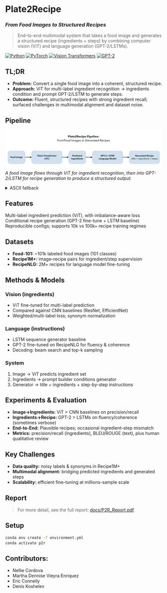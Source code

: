 # Plate2Recipe 
### *From Food Images to Structured Recipes*
> End-to-end multimodal system that takes a food image and generates a structured recipe (ingredients + steps) by combining computer vision (ViT) and language generation (GPT-2/LSTMs).

[![Python](https://img.shields.io/badge/Python-3.10-informational)]()
[![PyTorch](https://img.shields.io/badge/PyTorch-2.x-red)]()
[![Vision Transformers](https://img.shields.io/badge/Model-ViT-blue)]()
[![GPT-2](https://img.shields.io/badge/Model-GPT--2-purple)]()

## TL;DR
- **Problem:** Convert a single food image into a coherent, structured recipe.
- **Approach:** ViT for multi-label ingredient recognition → ingredients condition and prompt GPT-2/LSTM to generate steps.
- **Outcome:** Fluent, structured recipes with strong ingredient recall; surfaced challenges in multimodal alignment and dataset noise.

## Pipeline

![Pipeline](docs/P2R_pipeline.png)
*A food image flows through ViT for ingredient recognition, then into GPT-2/LSTM for recipe generation to produce a structured output.*

<details> <summary>ASCII fallback</summary> Image → Preprocess → ViT (ingredients) → Top-K/Synonyms → Prompt → {GPT-2 | LSTM} → Decode → Recipe (title, ingredients, steps) </details>

 
## Features
Multi-label ingredient prediction (ViT), with imbalance-aware loss
Conditional recipe generation (GPT-2 fine-tune + LSTM baseline)
Reproducible configs; supports 10k vs 100k+ recipe training regimes

## Datasets
- **Food-101:** ~101k labeled food images (101 classes)
- **Recipe1M+:** image–recipe pairs for ingredient/step supervision
- **RecipeNLG:** 2M+ recipes for language model fine-tuning
<!--See docs/data.md for licensing/usage notes.-->

## Methods & Models

### Vision (ingredients)
- ViT fine-tuned for multi-label prediction
- Compared against CNN baselines (ResNet, EfficientNet)
- Weighted/multi-label loss; synonym normalization

### Language (instructions)
- LSTM sequence generator baseline
- GPT-2 fine-tuned on RecipeNLG for fluency & coherence
- Decoding: beam search and top-k sampling

### System
1. Image → ViT predicts ingredient set
2. Ingredients → prompt builder conditions generator
3. Generator → title + ingredients + step-by-step instructions

## Experiments & Evaluation
- **Image→Ingredients:** ViT > CNN baselines on precision/recall
- **Ingredients→Recipe:** GPT-2 > LSTMs on fluency/coherence (sometimes verbose)
- **End-to-End:** Plausible recipes; occasional ingredient–step mismatch
- **Metrics:** precision/recall (ingredients), BLEU/ROUGE (text), plus human qualitative review 

## Key Challenges
- **Data quality:** noisy labels & synonyms in Recipe1M+
- **Multimodal alignment:** bridging predicted ingredients and generated steps
- **Scalability:** efficient fine-tuning at millions-sample scale

## Report

> For more detail, see the full report: [docs/P2R_Report.pdf](docs/P2R_Report.pdf).


## Setup

```bash
conda env create -f environment.yml
conda activate p2r
```

## Contributors:
- Nellie Cordova
- Martha Dennise Vieyra Enriquez
- Eric Connelly
- Denis Koshelev
